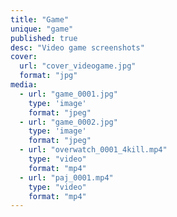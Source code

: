 ```yaml
---
title: "Game"
unique: "game"
published: true
desc: "Video game screenshots"
cover:
  url: "cover_videogame.jpg"
  format: "jpg"
media:
  - url: "game_0001.jpg"
    type: 'image'
    format: "jpeg"
  - url: "game_0002.jpg"
    type: 'image'
    format: "jpeg"
  - url: "overwatch_0001_4kill.mp4"
    type: "video"
    format: "mp4"
  - url: "paj_0001.mp4"
    type: "video"
    format: "mp4"
---
```

